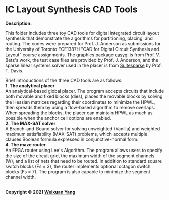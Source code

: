 # IC Layout Synthesis CAD Tools
<b>Description:</b><br>

This folder includes three toy CAD tools for digital integrated circuit layout synthesis that demonstrate the algorithms for partitioning, placing, and routing. The codes were prepared for Prof. J. Anderson as submissions for the University of Toronto ECE1387H "CAD for Digital Circuit Synthesis and Layout" course assignments. The graphics package [easygl](https://www.eecg.utoronto.ca/~vaughn/easygl/easygl.html) is from Prof. V. Betz's work, the test case files are provided by Prof. J. Anderson, and the sparse linear systems solver used in the placer is from [Suitesparse](https://github.com/DrTimothyAldenDavis/SuiteSparse) by Prof. T. Davis. 

Brief introductions of the three CAD tools are as follows:<br>
**1. The analytical placer** <br> An analytical-based global placer. The program accepts circuits that include both movable and fixed blocks (dies), places the movable blocks by solving the Hessian matrices regarding their coordinates to minimize the HPWL, then spreads them by using a flow-based algorithm to remove overlaps. When spreading the blocks, the placer can maintain HPWL as much as possible when the anchor cell options are enabled. <br>
**2. The MAX-SAT solver** <br> A Branch-and-Bound solver for solving unweighted (Vanilla) and weighted maximum satisfiability (MAX-SAT) problems, which accepts multiple clauses Boolean formula expressed in conjunctive-normal form.<br>
**4. The maze router** <br> An FPGA router using Lee's Algorithm. The program allows users to specify the size of the circuit grid, the maximum width of the segment channels (W), and a list of nets that need to be routed. In addition to standard square switch blocks (Fs = 3), the router implements optional octagon switch blocks (Fs = 7). The program is also capable to minimize the segment channel width.<br>

<br><b>Copyright © 2021 [Weixuan Yang](https://www.linkedin.com/in/weixuanyang/)</b>
